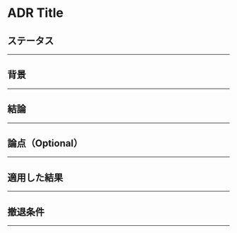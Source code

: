 <!-- 決定内容について、ある程度具体的に書く -->

# ADR Title

## ステータス

<!--
以下から選択してください
- Proposed（チームにレビューしてほしい場合）
- Approved（承認済み）
- Superseded（変更がある場合は基になるADRをSupersededにして、新規でADRを起こす）
- Deprecated（破棄する場合）
-->

---

## 背景

<!--
- どのような状況/課題があるのかを具体的に書く
- 可能な代替案があれば書く
-->

---

## 結論

<!--
- 決定事項とその理由を書く
- 具体的なことまで決まっている場合は書く
-->

---

## 論点（Optional）

<!--
- 複数の選択肢があった場合に採用しなかった理由を書く
- その他、決定を補足する内容があれば書く
-->

---

## 適用した結果

<!--
- 決定によるトレードオフを書く
- 決定が遵守されていることを、どのようにチェックするかを書く
-->

---

## 撤退条件

<!--
- 想定される決定を覆す状況や課題を書く
-->

---

<!-- 使用する場合は以下のセクションのコメントアウトを解除してください -->
<!--
## 修正履歴
-->
